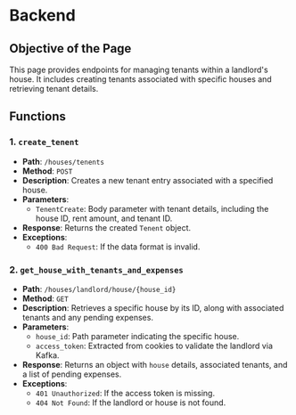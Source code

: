 # Backend 

## Objective of the Page

This page provides endpoints for managing tenants within a landlord's house. It includes creating tenants associated with specific houses and retrieving tenant details.

## Functions

### 1. `create_tenent`
- **Path**: `/houses/tenents`
- **Method**: `POST`
- **Description**: Creates a new tenant entry associated with a specified house.
- **Parameters**:
  - `TenentCreate`: Body parameter with tenant details, including the house ID, rent amount, and tenant ID.
- **Response**: Returns the created `Tenent` object.
- **Exceptions**:
  - `400 Bad Request`: If the data format is invalid.

### 2. `get_house_with_tenants_and_expenses`
- **Path**: `/houses/landlord/house/{house_id}`
- **Method**: `GET`
- **Description**: Retrieves a specific house by its ID, along with associated tenants and any pending expenses.
- **Parameters**:
  - `house_id`: Path parameter indicating the specific house.
  - `access_token`: Extracted from cookies to validate the landlord via Kafka.
- **Response**: Returns an object with `house` details, associated tenants, and a list of pending expenses.
- **Exceptions**:
  - `401 Unauthorized`: If the access token is missing.
  - `404 Not Found`: If the landlord or house is not found.
